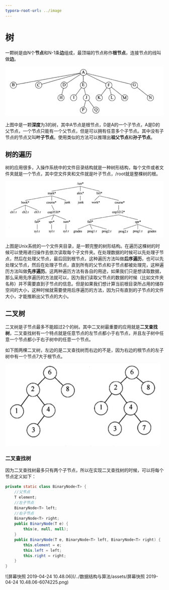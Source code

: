```yaml
---
typora-root-url: ../image
---
```


# 树

​	一颗树是由N个**节点**和N-1条**边**组成，最顶端的节点称作**根节点**，连接节点的线叫做**边**。

![树定义](/../数据结构与算法/树.assets/树定义.png)

​	上图中是一颗**深度**为3的树，其中A节点是根节点，D是A的一个子节点，A是D的父节点，一个节点只能有一个父节点，但是可以拥有任意多个子节点。其中没有子节点的节点又叫**叶子节点**。使用类似的方法可以推理出**祖父节点**和**孙子节点**。

## 树的遍历

​	树的应用很多，入操作系统中的文件目录结构就是一种树形结构，每个文件或者文件夹就是一个节点，其中空文件夹和文件就是叶子节点，/root就是整棵树的根。

![文件夹](/../数据结构与算法/树.assets/文件夹.png)

​	上图是Unix系统的一个文件夹目录，是一颗完整的树形结构。在遍历这棵树的时候可以使用递归操作去依次读取每个子文件夹。在处理数据的时候可以先处理子节点，然后在处理父节点，最后回到根节点，这种遍历方法叫做**后序遍历**，也可以先处理父节点，然后在处理子节点，直到所有的父节点和子节点都被处理完，这种遍历方法叫做**先序遍历**。这两种遍历方法有各自的用途，如果我们只是想读取数据，那么采用先序遍历的方法就可以，因为我们读取父节点的数据的时候（比如文件夹名称）并不需要直到子节点的信息。但是如果我们想计算当前根目录所占用的储存空间的大小，这种时候就需要使用后序遍历的方法，因为只有直到的子节点的文件大小，才能推断出父节点的大小。

## 二叉树

​	二叉树是子节点最多不能超过2个的树。其中二叉树最重要的应用就是**二叉查找树**，二叉查找树有一个特点就是任意节点的左节点都小于右节点，并且左子树中任意一个节点都小于右子树中的任意一个节点。

​	如下图两棵二叉树，左边的是二叉查找树而右边的不是，因为右边的根节点的左子树中有一个节点7大于根节点。

![二叉树和二叉查找树](/../数据结构与算法/树.assets/二叉树和二叉查找树.png)

### 二叉查找树

​	因为二叉查找树最多只有两个子节点，所以在实现二叉查找树的时候，可以将每个节点定义如下：

```java
private static class BinaryNode<T> {
    //父节点
    T element;
    //左子节点
    BinaryNode<T> left;
    //右子节点
    BinaryNode<T> right;
    public BinaryNode(T e) {
        this(e, null, null);
    }
    public BinaryNode(T e, BinaryNode<T> left, BinaryNode<T> right) {
        this.element = e;
        this.left = left;
        this.right = right;
    }
}
```

![屏幕快照 2019-04-24 10.48.06](/../数据结构与算法/assets/屏幕快照 2019-04-24 10.48.06-6074225.png)